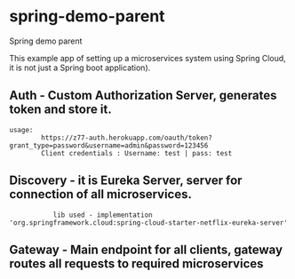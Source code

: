 # spring-demo-parent
Spring demo parent

This example app of setting up a microservices system using Spring Cloud, it is not just a Spring boot application).

## Auth -  Custom Authorization Server, generates token and store it.
    usage:
            https://z77-auth.herokuapp.com/oauth/token?grant_type=password&username=admin&password=123456
            Client credentials : Username: test | pass: test
            
## Discovery - it is Eureka Server, server for connection of all microservices. 
               lib used - implementation 'org.springframework.cloud:spring-cloud-starter-netflix-eureka-server'

## Gateway - Main endpoint for all clients, gateway routes all requests to required microservices

